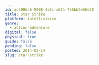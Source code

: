 ```yaml
---
id: ac5086a6-9008-4a2c-a6f1-760bb9b50e20
title: Star Strike
platform: intellivision
genre:
  - action-adventure
digital: false
physical: true
guide: false
pending: false
posted: 2014-02-14
slug: star-strike
---
```

